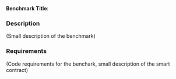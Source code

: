 **Benchmark Title**:

### Description

(Small description of the benchmark)

### Requirements

(Code requirements for the benchark, small description of the smart contract)
